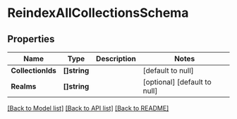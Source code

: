 # ReindexAllCollectionsSchema

## Properties
Name | Type | Description | Notes
------------ | ------------- | ------------- | -------------
**CollectionIds** | **[]string** |  | [default to null]
**Realms** | **[]string** |  | [optional] [default to null]

[[Back to Model list]](../README.md#documentation-for-models) [[Back to API list]](../README.md#documentation-for-api-endpoints) [[Back to README]](../README.md)


